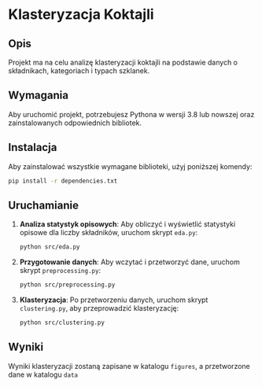 # Klasteryzacja Koktajli

## Opis
Projekt ma na celu analizę klasteryzacji koktajli na podstawie danych o składnikach, kategoriach i typach szklanek.

## Wymagania
Aby uruchomić projekt, potrzebujesz Pythona w wersji 3.8 lub nowszej oraz zainstalowanych odpowiednich bibliotek.

## Instalacja

Aby zainstalować wszystkie wymagane biblioteki, użyj poniższej komendy:
```bash
pip install -r dependencies.txt
```
## Uruchamianie

1. **Analiza statystyk opisowych**:
   Aby obliczyć i wyświetlić statystyki opisowe dla liczby składników, uruchom skrypt `eda.py`:
   ```bash
   python src/eda.py
   ```

2. **Przygotowanie danych**:
   Aby wczytać i przetworzyć dane, uruchom skrypt `preprocessing.py`:
   ```bash
   python src/preprocessing.py
   ```

3. **Klasteryzacja**:
   Po przetworzeniu danych, uruchom skrypt `clustering.py`, aby przeprowadzić klasteryzację:
   ```bash
   python src/clustering.py
   ```

## Wyniki
Wyniki klasteryzacji zostaną zapisane w katalogu `figures`, a przetworzone dane w katalogu `data`
